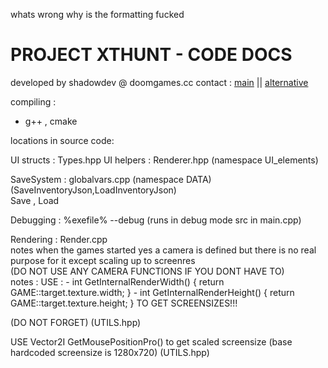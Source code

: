 whats wrong why is the formatting fucked

# PROJECT XTHUNT - CODE DOCS
developed by shadowdev @ doomgames.cc
contact : <a href="mailto:shadowdevreal@protonmail.com">main</a> || <a href="https://x.com/DoomGamescc">alternative</a>

compiling : 
- g++ , cmake

locations in source code:

UI structs : 
	Types.hpp
UI helpers :
	Renderer.hpp (namespace UI_elements)

SaveSystem :
	globalvars.cpp (namespace DATA)
	(SaveInventoryJson,LoadInventoryJson)
 <br>
 	Save , Load

Debugging : 
	%exefile% --debug
	(runs in debug mode src in main.cpp)

Rendering :
	Render.cpp
<br>
	notes when the games started yes a camera
	is defined but there is no real purpose for it
	except scaling up to screenres 
	<br>
	(DO NOT USE ANY CAMERA FUNCTIONS IF YOU DONT HAVE TO)
<br>
	notes : 
 		USE : 
		- int GetInternalRenderWidth() { return GAME::target.texture.width; }
    	- int GetInternalRenderHeight() { return GAME::target.texture.height; }	
		TO GET SCREENSIZES!!! 

(DO NOT FORGET) (UTILS.hpp)

USE Vector2I GetMousePositionPro()
to get scaled screensize 
(base hardcoded screensize is 1280x720)
(UTILS.hpp)

